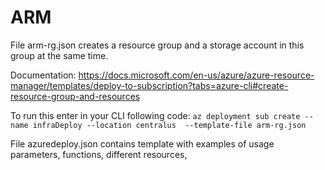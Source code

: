 # ARM
File arm-rg.json creates a resource group and a storage account in this group at the same time.

Documentation: https://docs.microsoft.com/en-us/azure/azure-resource-manager/templates/deploy-to-subscription?tabs=azure-cli#create-resource-group-and-resources

To run this enter in your CLI following code:
```az deployment sub create --name infraDeploy --location centralus  --template-file arm-rg.json```

File azuredeploy.json contains template with examples of usage parameters, functions, different resources,
